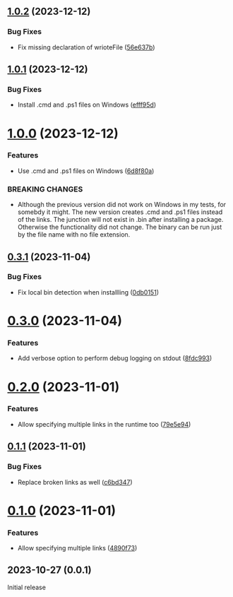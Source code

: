 ## [1.0.2](https://github.com/prantlf/link-bin-executable/compare/v1.0.1...v1.0.2) (2023-12-12)


### Bug Fixes

* Fix missing declaration of wrioteFile ([56e637b](https://github.com/prantlf/link-bin-executable/commit/56e637b3170db5706588bd0fc9608a0b3eb566e1))

## [1.0.1](https://github.com/prantlf/link-bin-executable/compare/v1.0.0...v1.0.1) (2023-12-12)


### Bug Fixes

* Install .cmd and .ps1 files on Windows ([efff95d](https://github.com/prantlf/link-bin-executable/commit/efff95da5b7ee18c615e72bc731f34a949e83faf))

# [1.0.0](https://github.com/prantlf/link-bin-executable/compare/v0.3.1...v1.0.0) (2023-12-12)


### Features

* Use .cmd and .ps1 files on Windows ([6d8f80a](https://github.com/prantlf/link-bin-executable/commit/6d8f80a7a01d51e421832fb950dea211a1e56b00))


### BREAKING CHANGES

* Although the previous version did not work on Windows
in my tests, for somebdy it might. The new version creates .cmd and .ps1
files instead of the links. The junction will not exist in .bin after
installing a package. Otherwise the functionality did not change. The
binary can be run just by the file name with no file extension.

## [0.3.1](https://github.com/prantlf/link-bin-executable/compare/v0.3.0...v0.3.1) (2023-11-04)


### Bug Fixes

* Fix local bin detection when installling ([0db0151](https://github.com/prantlf/link-bin-executable/commit/0db0151c11abd01c53431d36a43ec505f3634c74))

# [0.3.0](https://github.com/prantlf/link-bin-executable/compare/v0.2.0...v0.3.0) (2023-11-04)


### Features

* Add verbose option to perform debug logging on stdout ([8fdc993](https://github.com/prantlf/link-bin-executable/commit/8fdc993012cc881817bcf26520cc4e019ac24663))

# [0.2.0](https://github.com/prantlf/link-bin-executable/compare/v0.1.1...v0.2.0) (2023-11-01)


### Features

* Allow specifying multiple links in the runtime too ([79e5e94](https://github.com/prantlf/link-bin-executable/commit/79e5e9411aaa71d313ae84df91ded93d23a783c8))

## [0.1.1](https://github.com/prantlf/link-bin-executable/compare/v0.1.0...v0.1.1) (2023-11-01)


### Bug Fixes

* Replace broken links as well ([c6bd347](https://github.com/prantlf/link-bin-executable/commit/c6bd34752050e3bff58af1a4974b248504d3bdc5))

# [0.1.0](https://github.com/prantlf/link-bin-executable/compare/v0.0.1...v0.1.0) (2023-11-01)


### Features

* Allow specifying multiple links ([4890f73](https://github.com/prantlf/link-bin-executable/commit/4890f73934d7c35ca216e40df1050817e6fa8ba4))

## 2023-10-27 (0.0.1)

Initial release
